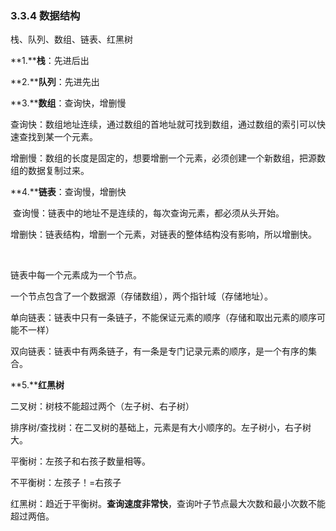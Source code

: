 ### 3.3.4 数据结构

栈、队列、数组、链表、红黑树

 

**1.****栈**：先进后出

**2.****队列**：先进先出

**3.****数组**：查询快，增删慢

​    查询快：数组地址连续，通过数组的首地址就可找到数组，通过数组的索引可以快速查找到某一个元素。

​    增删慢：数组的长度是固定的，想要增删一个元素，必须创建一个新数组，把源数组的数据复制过来。

**4.****链表**：查询慢，增删快

​    查询慢：链表中的地址不是连续的，每次查询元素，都必须从头开始。

​    增删快：链表结构，增删一个元素，对链表的整体结构没有影响，所以增删快。

​    

链表中每一个元素成为一个节点。

一个节点包含了一个数据源（存储数组），两个指针域（存储地址）。

 

单向链表：链表中只有一条链子，不能保证元素的顺序（存储和取出元素的顺序可能不一样）

双向链表：链表中有两条链子，有一条是专门记录元素的顺序，是一个有序的集合。

 

**5.****红黑树**

二叉树：树枝不能超过两个（左子树、右子树）

排序树/查找树：在二叉树的基础上，元素是有大小顺序的。左子树小，右子树大。

平衡树：左孩子和右孩子数量相等。

不平衡树：左孩子！=右孩子

红黑树：趋近于平衡树。**查询速度非常快**，查询叶子节点最大次数和最小次数不能超过两倍。

​                               

 

 

 

 